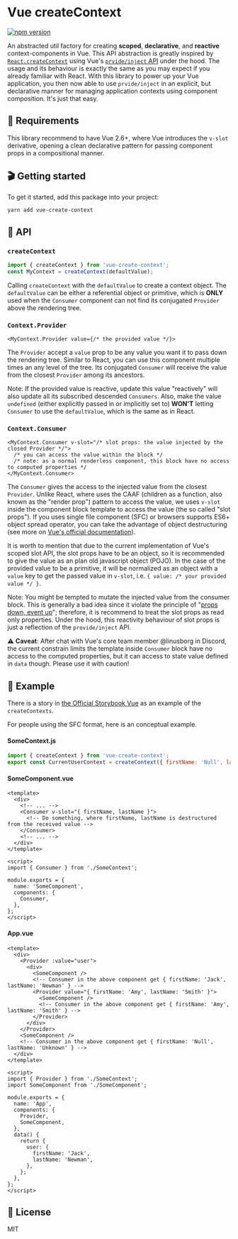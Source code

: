 # Vue createContext

[![npm version](https://badge.fury.io/js/vue-create-context.svg)](https://badge.fury.io/js/vue-create-context)

An abstracted util factory for creating **scoped**, **declarative**, and **reactive** context-components in Vue. This API abstraction is greatly inspired by [`React.createContext`](https://reactjs.org/docs/context.html) using Vue's [`prvide/inject` API](https://vuejs.org/v2/api/#provide-inject) under the hood. The usage and its behaviour is exactly the same as you may expect if you already familiar with React. With this library to power up your Vue application, you then now able to use `prvide/inject` in an explicit, but declarative manner for managing application contexts using component composition. It's just that easy.

## 🧰 Requirements

This library recommend to have Vue 2.6+, where Vue introduces the `v-slot` derivative, opening a clean declarative pattern for passing component props in a compositional manner.

## 🎬 Getting started

To get it started, add this package into your project:

```bash
yarn add vue-create-context
```

## 📔 API

### `createContext`

```js
import { createContext } from 'vue-create-context';
const MyContext = createContext(defaultValue);
```

Calling `createContext` with the `defaultValue` to create a context object. The `defaultValue` can be either a referential object or primitive, which is **ONLY** used when the `Consumer` component can not find its conjugated `Provider` above the rendering tree.

### `Context.Provider`

```vue
<MyContext.Provider value={/* the provided value */}>
```

The `Provider` accept a `value` prop to be any value you want it to pass down the rendering tree. Similar to React, you can use this component multiple times an any level of the tree. Its conjugated `Consumer` will receive the value from the closest `Provider` among its ancestors.

Note: If the provided value is reactive, update this value "reactively" will also update all its subscribed descended `Consumers`. Also, make the value `undefined` (either explicitly passed in or implicitly set to) **WON'T** letting `Consumer` to use the `defaultValue`, which is the same as in React.

### `Context.Consumer`

```vue
<MyContext.Consumer v-slot="/* slot props: the value injected by the closed Provider */">
  /* you can access the value within the block */
  /* note: as a normal renderless component, this block have no access to computed properties */
</MyContext.Consumer>
```

The `Consumer` gives the access to the injected value from the closest `Provider`. Unlike React, where uses the CAAF (children as a function, also known as the "render prop") pattern to access the value, we uses `v-slot` inside the component block template to access the value (the so called "slot props"). If you uses single file component (SFC) or browsers supports ES6+ object spread operator, you can take the advantage of object destructuring (see more on [Vue's official documentation](https://vuejs.org/v2/guide/components-slots.html#Destructuring-Slot-Props)).

It is worth to mention that due to the current implementation of Vue's scoped slot API, the slot props have to be an object, so it is recommended to give the value as an plan old javascript object (POJO). In the case of the provided value to be a primitive, it will be normalized as an object with a `value` key to get the passed value in `v-slot`, i.e. `{ value: /* your provided value */ }`.

Note: You might be tempted to mutate the injected value from the consumer block. This is generally a bad idea since it violate the principle of "[props down, event up](https://vuejs.org/v2/style-guide/#Implicit-parent-child-communication-use-with-caution)"; therefore, it is recommend to treat the slot props as read only properties. Under the hood, this reactivity behaviour of slot props is just a reflection of the `provide/inject` API.

⚠️ **Caveat**: After chat with Vue's core team member @linusborg in Discord, the current constrain limits the template inside `Consumer` block have no access to the computed properties, but it can access to state value defined in `data` though.  Please use it with caution!

## 💎 Example

There is a story in [the Official Storybook Vue](https://monorepo-git-add-addon-contextsvue-i.storybook.now.sh/examples/vue-kitchen-sink/?path=/story/addon-contexts--languages) as an example of the `createContexts`.

For people using the SFC format, here is an conceptual example.

#### SomeContext.js

```js
import { createContext } from 'vue-create-context';
export const CurrentUserContext = createContext({ firstName: 'Null', lastName: 'Unknown' });
```

#### SomeComponent.vue

```vue
<template>
  <div>
    <!-- ... -->
    <Consumer v-slot="{ firstName, lastName }">
      <!-- Do something, where firstName, lastName is destructured from the received value -->
    </Consumer>
    <!-- ... -->
  </div>
</template>

<script>
import { Consumer } from './SomeContext';

module.exports = {
  name: 'SomeComponent',
  components: {
    Consumer,
  },
};
</script>
```

#### App.vue

```vue
<template>
  <div>
    <Provider :value="user">
      <div>
        <SomeComponent />
        <!-- Consumer in the above component get { firstName: 'Jack', lastName: 'Newman' } -->
        <Provider value="{ firstName: 'Amy', lastName: 'Smith' }">
          <SomeComponent />
          <!-- Consumer in the above component get { firstName: 'Amy', lastName: 'Smith' } -->
        </Provider>
      </div>
    </Provider>
    <SomeComponent />
    <!-- Consumer in the above component get { firstName: 'Null', lastName: 'Unknown' } -->
  </div>
</template>

<script>
import { Provider } from './SomeContext';
import SomeComponent from './SomeComponent';

module.exports = {
  name: 'App',
  components: {
    Provider,
    SomeComponent,
  },
  data() {
    return {
      user: {
        firstName: 'Jack',
        lastName: 'Newman',
      },
    };
  },
};
</script>
```

## 📖 License

MIT
